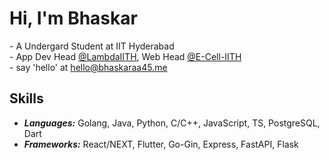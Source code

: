 # Hi, I'm Bhaskar

\- A Undergard Student at IIT Hyderabad
<br/>
\- App Dev Head [@LambdaIITH](https://iith.dev), Web Head [@E-Cell-IITH](https://ecell.iith.ac.in)
<br/>
\- say 'hello' at [hello@bhaskaraa45.me](mailto:hello@bhaskaraa45.me)

## Skills
- ***Languages:*** Golang, Java, Python, C/C++, JavaScript, TS, PostgreSQL, Dart
- ***Frameworks:*** React/NEXT, Flutter, Go-Gin, Express, FastAPI, Flask
